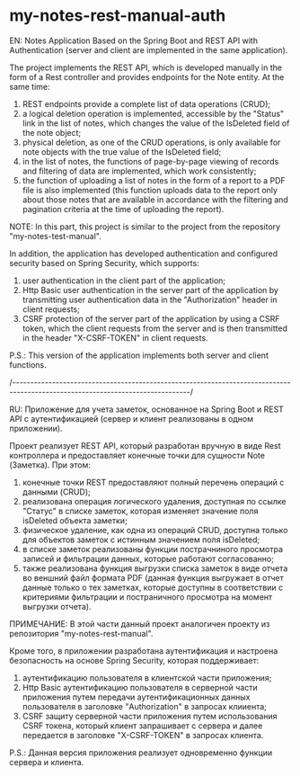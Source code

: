 # my-notes-rest-manual-auth
EN: Notes Application Based on the Spring Boot and REST API with Authentication (server and client are implemented in the same application).

The project implements the REST API, which is developed manually in the form of a Rest controller and provides endpoints for the Note entity. At the same time:
1) REST endpoints provide a complete list of data operations (CRUD);
2) a logical deletion operation is implemented, accessible by the "Status" link in the list of notes, which changes the value of the IsDeleted field of the note object;
3) physical deletion, as one of the CRUD operations, is only available for note objects with the true value of the IsDeleted field;
4) in the list of notes, the functions of page-by-page viewing of records and filtering of data are implemented, which work consistently;
5) the function of uploading a list of notes in the form of a report to a PDF file is also implemented (this function uploads data to the report only about those notes that are available in accordance with the filtering and pagination criteria at the time of uploading the report).

NOTE: In this part, this project is similar to the project from the repository "my-notes-test-manual".

In addition, the application has developed authentication and configured security based on Spring Security, which supports:
1) user authentication in the client part of the application;
2) Http Basic user authentication in the server part of the application by transmitting user authentication data in the "Authorization" header in client requests;
3) CSRF protection of the server part of the application by using a CSRF token, which the client requests from the server and is then transmitted in the header "X-CSRF-TOKEN" in client requests.

P.S.: This version of the application implements both server and client functions.

/-------------------------------------------------------------------------------------------------------------------------------/

RU: Приложение для учета заметок, основанное на Spring Boot и REST API с аутентификацией (сервер и клиент реализованы в одном приложении).

Проект реализует REST API, который разработан вручную в виде Rest контроллера и предоставляет конечные точки для сущности Note (Заметка). При этом:
1) конечные точки REST предоставляют полный перечень операций с данными (CRUD); 
2) реализована операция логического удаления, доступная по ссылке "Статус" в списке заметок, которая изменяет значение поля isDeleted объекта заметки; 
3) физическое удаление, как одна из операций CRUD, доступна только для объектов заметок с истинным значением поля isDeleted; 
4) в списке заметок реализованы функции пострачниного просмотра записей и фильтрации данных, которые работают согласованно; 
5) также реализована функция выгрузки списка заметок в виде отчета во веншний файл формата PDF (данная функция выгружает в отчет данные только о тех заметках, которые доступны в соответствии с критериями фильтрации и постраничного просмотра на момент выгрузки отчета). 

ПРИМЕЧАНИЕ: В этой части данный проект аналогичен проекту из репозитория "my-notes-rest-manual".

Кроме того, в приложении разработана аутентификация и настроена безопасность на основе Spring Security, которая поддерживает: 
1) аутентификацию пользователя в клиентской части приложения; 
2) Http Basic аутентификацию пользователя в серверной части приложения путем передачи аутентификационных данных пользователя в заголовке "Authorization" в запросах клииента; 
3) CSRF защиту серверной части приложения путем использования CSRF токена, который клиент запрашивает с сервера и далее передается в заголовке "X-CSRF-TOKEN" в запросах клиента. 

P.S.: Данная версия приложения реализует одновременно функции сервера и клиента.
